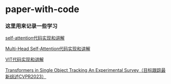 # paper-with-code
### 这里用来记录一些学习

[self-attention代码实现和讲解](https://github.com/lzzzzz14/paper-with-code/tree/main/self-attention)

[Multi-Head Self-Attention代码实现和讲解](https://github.com/lzzzzz14/paper-with-code/tree/main/multi-head%20attention)

[VIT代码实现和讲解](https://github.com/lzzzzz14/paper-with-code/tree/main/ViT)

[Transformers in Single Object Tracking An Experimental Survey（目标跟踪最新综述CVPR2023）](https://github.com/lzzzzz14/paper-with-code/blob/main/paper/Transformers%20in%20Single%20Object%20Tracking%20An%20Experimental%20Survey%EF%BC%88%E7%9B%AE%E6%A0%87%E8%B7%9F%E8%B8%AA%E6%9C%80%E6%96%B0%E7%BB%BC%E8%BF%B0CVPR2023%EF%BC%89/VOT%E7%BB%BC%E8%BF%B0%EF%BC%882023cvpr%E7%AC%94%E8%AE%B0%EF%BC%89.md)

